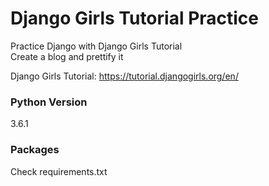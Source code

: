 # Django Girls Tutorial Practice
Practice Django with Django Girls Tutorial  
Create a blog and prettify it

Django Girls Tutorial: https://tutorial.djangogirls.org/en/

### Python Version
3.6.1

### Packages
Check requirements.txt

